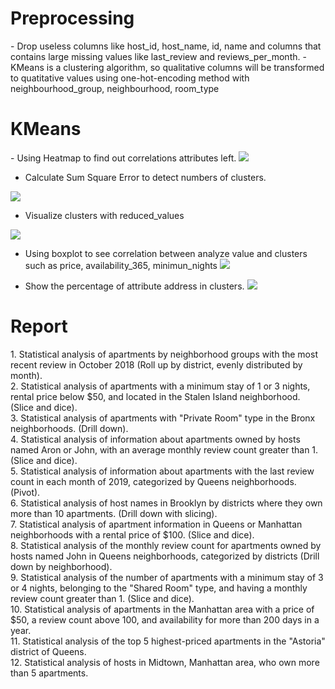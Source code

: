 <h1>Preprocessing</h1>
- Drop useless columns like host_id, host_name, id, name and columns that contains large missing values like last_review and reviews_per_month.
- KMeans is a clustering algorithm, so qualitative columns will be transformed to quatitative values using one-hot-encoding method with neighbourhood_group, neighbourhood, room_type
<h1>KMeans</h1>
- Using Heatmap to find out correlations attributes left.
<img src="https://res.cloudinary.com/dxhsadna0/image/upload/c_pad,b_auto:predominant,fl_preserve_transparency/v1689937130/pictureOfBugs/HeatMapKMean_ue0rep.jpg?_s=public-apps"/>

- Calculate Sum Square Error to detect numbers of clusters.
<img src="https://res.cloudinary.com/dxhsadna0/image/upload/v1689939548/pictureOfBugs/sum_square_err_zaiwby.png" />

- Visualize clusters with reduced_values
<img src="https://res.cloudinary.com/dxhsadna0/image/upload/c_pad,b_auto:predominant,fl_preserve_transparency/v1689939664/pictureOfBugs/visualize_cluster_beoszi.jpg?_s=public-apps" />

- Using boxplot to see correlation between analyze value and clusters such as price, availability_365, minimun_nights
<img 
src="https://res.cloudinary.com/dxhsadna0/image/upload/v1689940053/pictureOfBugs/boxplot_gpirfv.png" />

- Show the percentage of attribute address in clusters.
<img
src="https://res.cloudinary.com/dxhsadna0/image/upload/v1689940216/pictureOfBugs/barrchart_kkxgfa.png" />

<h1>Report</h1>
1. Statistical analysis of apartments by neighborhood groups with the most recent review in October 2018 (Roll up by district, evenly distributed by month).</br>
2. Statistical analysis of apartments with a minimum stay of 1 or 3 nights, rental price below $50, and located in the Stalen Island neighborhood. (Slice and dice).</br>
3. Statistical analysis of apartments with "Private Room" type in the Bronx neighborhoods. (Drill down).</br>
4. Statistical analysis of information about apartments owned by hosts named Aron or John, with an average monthly review count greater than 1. (Slice and dice).</br>
5. Statistical analysis of information about apartments with the last review count in each month of 2019, categorized by Queens neighborhoods. (Pivot).</br>
6. Statistical analysis of host names in Brooklyn by districts where they own more than 10 apartments. (Drill down with slicing).</br>
7. Statistical analysis of apartment information in Queens or Manhattan neighborhoods with a rental price of $100. (Slice and dice).</br>
8. Statistical analysis of the monthly review count for apartments owned by hosts named John in Queens neighborhoods, categorized by districts (Drill down by neighborhood). </br>
9. Statistical analysis of the number of apartments with a minimum stay of 3 or 4 nights, belonging to the "Shared Room" type, and having a monthly review count greater than 1. (Slice and dice).</br> 
10. Statistical analysis of apartments in the Manhattan area with a price of $50, a review count above 100, and availability for more than 200 days in a year.</br>
11. Statistical analysis of the top 5 highest-priced apartments in the "Astoria" district of Queens.</br>
12. Statistical analysis of hosts in Midtown, Manhattan area, who own more than 5 apartments.</br>
